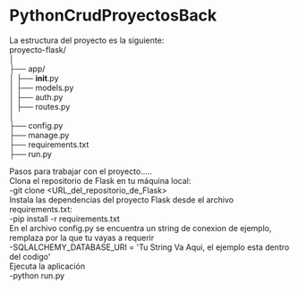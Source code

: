 # PythonCrudProyectosBack

La estructura del proyecto es la siguiente:<br>
proyecto-flask/<br>
│<br>
├── app/<br>
│   ├── __init__.py<br>
│   ├── models.py<br>
│   ├── auth.py<br>
│   ├── routes.py<br>
│<br>
├── config.py<br>
├── manage.py<br>
├── requirements.txt<br>
├── run.py<br>

Pasos para trabajar con el proyecto.....<br>
Clona el repositorio de Flask en tu máquina local:<br>
-git clone <URL_del_repositorio_de_Flask><br>
Instala las dependencias del proyecto Flask desde el archivo requirements.txt:<br>
-pip install -r requirements.txt<br>
En el archivo config.py se encuentra un string de conexion de ejemplo, remplaza por la que tu vayas a requerir<br>
-SQLALCHEMY_DATABASE_URI = 'Tu String Va Aqui, el ejemplo esta dentro del codigo'<br>
Ejecuta la aplicación<br>
-python run.py<br>
